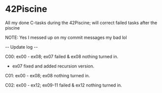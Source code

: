# 42Piscine
All my done C-tasks during the 42Piscine; will correct failed tasks after the piscine

NOTE: Yes I messed up on my commit messages my bad lol

-- Update log --

C00: ex00 - ex08; ex07 failed & ex08 nothing turned in.
  - ex07 fixed and added recursion version.

C01: ex00 - ex08; ex08 nothing turned in.

C02: ex00 - ex12; ex09-11 failed & ex12 nothing turned in.
